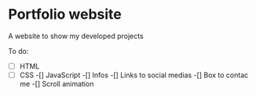 # Portfolio website
 A website to show my developed projects

 To do:
 -[ ] HTML
 -[ ] CSS
 -[] JavaScript
 -[] Infos
 -[] Links to social medias
 -[] Box to contac me
 -[] Scroll animation

